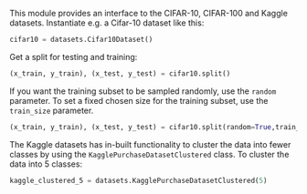 This module provides an interface to the CIFAR-10, CIFAR-100 and Kaggle datasets.
Instantiate e.g. a Cifar-10 dataset like this:

```python
cifar10 = datasets.Cifar10Dataset()
```

Get a split for testing and training:

```python
(x_train, y_train), (x_test, y_test) = cifar10.split()
```

If you want the training subset to be sampled randomly, use the `random`
parameter. To set a fixed chosen size for the training subset, use the
`train_size` parameter.

```python
(x_train, y_train), (x_test, y_test) = cifar10.split(random=True,train_size=1000)
```

The Kaggle datasets has in-built functionality to cluster the data into fewer
classes by using the `KagglePurchaseDatasetClustered` class. To cluster the data
into 5 classes:

```python
kaggle_clustered_5 = datasets.KagglePurchaseDatasetClustered(5)
```
